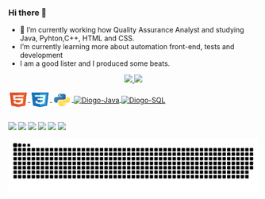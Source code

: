 ### Hi there 👋
- 🔭 I’m currently working how Quality Assurance Analyst and studying Java, Pyhton,C++, HTML and CSS.
- I’m currently learning more about automation front-end, tests and development
- I am a good lister and I produced some beats.

<div align="center">
  <a href="https://github.com/diogorangel">
  <img height="180em" src="https://github-readme-stats.vercel.app/api?username=diogorangel&show_icons=true&theme=dark&include_all_commits=true&count_private=true"/>
  <img height="180em" src="https://github-readme-stats.vercel.app/api/top-langs/?username=diogorangel&layout=compact&langs_count=7&theme=dark"/>
</div>
<div style="display: inline_block"><br>
  <img align="center" alt="Diogo-HTML" height="30" width="40" src="https://raw.githubusercontent.com/devicons/devicon/master/icons/html5/html5-original.svg">
  <img align="center" alt="Diogo-CSS" height="30" width="40" src="https://raw.githubusercontent.com/devicons/devicon/master/icons/css3/css3-original.svg">
  <img align="center" alt="Diogo-Python" height="30" width="40" src="https://raw.githubusercontent.com/devicons/devicon/master/icons/python/python-original.svg">
  <img align="center" alt="Diogo-Java" height="30" width="40" src="https://cdn.jsdelivr.net/gh/devicons/devicon/icons/java/java-original.svg">
  <img align="center" alt="Diogo-SQL" height="30" width="40" src="https://cdn.jsdelivr.net/gh/devicons/devicon/icons/microsoftsqlserver/microsoftsqlserver-plain.svg">
</div>
  
  ##
 
<div> 
  <a href="https://www.linkedin.com/in/diogorangels" target="_blank"><img src="https://img.shields.io/badge/-LinkedIn-%230077B5?style=for-the-badge&logo=linkedin&logoColor=white" target="_blank"></a>
   <a href="https://github.com/diogorangel" target="_blank"><img src="https://img.shields.io/badge/GitHub-100000?style=for-the-badge&logo=github&logoColor=white" target="_blank"></a>
   <a href="https://gitlab.com/diogorangel" target="_blank"><img src="https://img.shields.io/badge/GitLab-330F63?style=for-the-badge&logo=gitlab&logoColor=white"></a>
  <a href = "mailto:diodam.rangel@gmail.com"><img src="https://img.shields.io/badge/-Gmail-%23333?style=for-the-badge&logo=gmail&logoColor=white" target="_blank"></a>
  <a href="https://soundcloud.com/diogo_rangel" target="_blank"><img src="https://img.shields.io/badge/SoundCloud-FF3300?style=for-the-badge&logo=soundcloud&logoColor=white" target="_blank"></a>
 <a href="https://instagram.com/_diogorangel" target="_blank"><img src="https://img.shields.io/badge/-Instagram-%23E4405F?style=for-the-badge&logo=instagram&logoColor=black" target="_blank"></a>
  
  ![Snake animation](https://github.com/diogorangel/diogorangel/blob/output/github-contribution-grid-snake.svg)
</div>

<!--
**diogorangel/diogorangel** is a ✨ _special_ ✨ repository because its `README.md` (this file) appears on your GitHub profile.

Here are some ideas to get you started:

- 🔭 I’m currently working how Quality Assurance Analyst ...
- 🌱 I’m currently learning ...
- 👯 I’m looking to collaborate on ...
- 🤔 I’m looking for help with ...
- 💬 Ask me about ...
- 📫 How to reach me: ...
- 😄 Pronouns: ...
- ⚡ Fun fact: ...
<img align="right" alt="Diogo-pic" height="170" style="border-radius:70px;" src="https://media.discordapp.net/attachments/639956127056134178/890373478988013628/Publicacoes_Instagram_1_1.png?width=676&height=676">
![Snake animation](https://github.com/diogorangel/diogorangel/blob/main/.github/workflows/snake.yml)
-->
